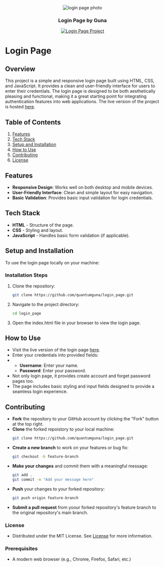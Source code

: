 <div align="center" style="text-align: center">
<img src="https://res.cloudinary.com/dhqobssuz/image/upload/v1728395342/Screenshot_2024-10-08_191813_vrrtt9.png" alt="login page photo"/>
<h3>Login Page by Guna</h3>

<p>
  <a href="https://github.com/QuantumGuna/login_page">
    <img alt="Login Page Project" src="https://img.shields.io/badge/status-active-brightgreen.svg">
  </a>
</p>
</div>



# Login Page

## Overview
This project is a simple and responsive login page built using HTML, CSS, and JavaScript. It provides a clean and user-friendly interface for users to enter their credentials. The login page is designed to be both aesthetically pleasing and functional, making it a great starting point for integrating authentication features into web applications. The live version of the project is hosted [here](https://quantumguna.github.io/login_page/).

## Table of Contents
1. [Features](#features)
2. [Tech Stack](#tech-stack)
3. [Setup and Installation](#setup-and-installation)
4. [How to Use](#how-to-use)
5. [Contributing](#contributing)
6. [License](#license)

## Features
- **Responsive Design**: Works well on both desktop and mobile devices.
- **User-Friendly Interface**: Clean and simple layout for easy navigation.
- **Basic Validation**: Provides basic input validation for login credentials.

## Tech Stack
- **HTML** - Structure of the page.
- **CSS** - Styling and layout.
- **JavaScript** - Handles basic form validation (if applicable).

## Setup and Installation
To use the login page locally on your machine:
### Installation Steps
1. Clone the repository:
   ```bash
   git clone https://github.com/quantumguna/login_page.git
2. Navigate to the project directory:
   ```bash
   cd login_page
3. Open the index.html file in your browser to view the login page.

## How to Use
- Visit the live version of the login page [here](https://quantumguna.github.io/login_page/).
- Enter your credentials into provided fields:
- - **Username**: Enter your name.
  - **Password**: Enter your password.
- Not only login page, it provides create account and forget password pages too.
- The page includes basic styling and input fields designed to provide a seamless login experience.

## Contributing
- **Fork** the repository to your GitHub account by clicking the "Fork" button at the top right.
- **Clone** the forked repoistory to your local machine:
   ```bash
  git clone https://github.com/quantumguna/login_page.git
- **Create a new branch** to work on your features or bug fix:
  ```bash
  git checkout -b feature-branch
- **Make your changes** and commit them with a meaningful message:
  ```bash
  git add .
  git commit -m "Add your message here"
- **Push** your changes to your forked repository:
  ```bash
  git push origin feature-branch
- **Submit a pull request** from yoour forked repository's feature branch to the original repository's main branch.

### License
- Distributed under the MIT License. See [License](LICENSE) for more information.
  
### Prerequisites
- A modern web browser (e.g., Chrome, Firefox, Safari, etc.)


   
